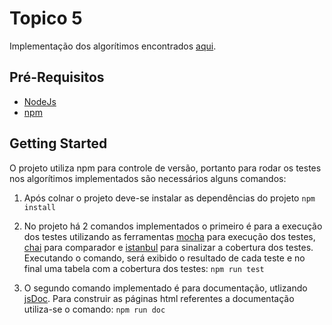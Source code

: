 # Topico 5

Implementação dos algorítimos encontrados [aqui](https://drive.google.com/file/d/1SgpfRhq-nC23ekYIpl2OAaqWuzYa0VYS/view).

## Pré-Requisitos

* [NodeJs](https://nodejs.org/en/)
* [npm](https://www.npmjs.com/)

## Getting Started

O projeto utiliza npm para controle de versão, portanto para rodar os testes nos algorítimos implementados são necessários alguns comandos:

1. Após colnar o projeto deve-se instalar as dependências do projeto
``` npm install ```

2. No projeto há 2 comandos implementados o primeiro é para a execução dos testes utilizando as ferramentas [mocha](https://mochajs.org/) para execução dos testes, [chai](https://www.chaijs.com/) para comparador e [istanbul](https://istanbul.js.org/) para sinalizar a cobertura dos testes. Executando o comando, será exibido o resultado de cada teste e no final uma tabela com a cobertura dos testes:
``` npm run test ```

3. O segundo comando implementado é para documentação, utlizando [jsDoc](http://usejsdoc.org/). Para construir as páginas html referentes a documentação utiliza-se o comando:
``` npm run doc ```